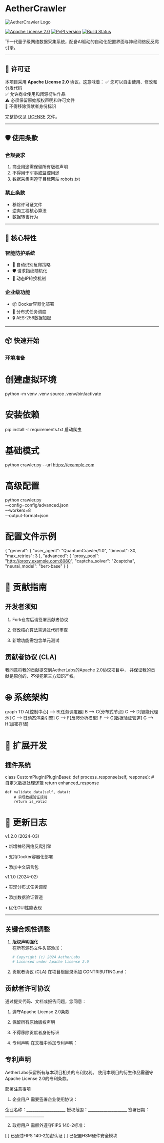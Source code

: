 # AetherCrawler

![AetherCrawler Logo](https://via.placeholder.com/512x256.png?text=AetherCrawler)

[![Apache License 2.0](https://img.shields.io/github/license/yourusername/AetherCrawler)](LICENSE)
[![PyPI version](https://img.shields.io/pypi/v/aethercrawler)](https://pypi.org/project/aethercrawler/)
[![Build Status](https://img.shields.io/travis/yourusername/AetherCrawler)](https://travis-ci.com/yourusername/AetherCrawler)

下一代量子级网络数据采集系统，配备AI驱动的自动化配置界面与神经网络反反爬引擎。

---

## 📜 许可证

本项目采用 **Apache License 2.0** 协议。这意味着：
✅ 您可以自由使用、修改和分发代码  
✅ 允许商业使用和闭源衍生作品  
⚠️ 必须保留原始版权声明和许可文件  
🚫 不得移除贡献者身份标识  

完整协议见 [LICENSE](LICENSE) 文件。

---

## 🛡️ 使用条款

### 合规要求
1. 商业用途需保留所有版权声明
2. 不得用于军事或监控用途
3. 数据采集需遵守目标网站 robots.txt

### 禁止条款
- 移除许可证文件
- 逆向工程核心算法
- 数据转售行为

---

## 🚀 核心特性

### 智能防护系统
- 🔐 自动识别反爬策略
- 🛡️ 请求指纹随机化
- 🔄 动态IP轮换机制

### 企业级功能
- 📦 Docker容器化部署
- 🤖 分布式任务调度
- 🔒 AES-256数据加密

---

## 📦 快速开始

### 环境准备

# 创建虚拟环境
python -m venv .venv
source .venv/bin/activate

# 安装依赖
pip install -r requirements.txt
启动爬虫

# 基础模式
python crawler.py --url https://example.com

# 高级配置
python crawler.py \
  --config=config/advanced.json \
  --workers=8 \
  --output-format=json


# 配置文件示例

{
  "general": {
    "user_agent": "QuantumCrawler/1.0",
    "timeout": 30,
    "max_retries": 3
  },
  "advanced": {
    "proxy_pool": "http://proxy.example.com:8080",
    "captcha_solver": "2captcha",
    "neural_model": "bert-base"
  }
}


# 📝 贡献指南

## 开发者须知

1. Fork仓库后请签署贡献者协议

2. 修改核心算法需通过代码审查

3. 新增功能需包含单元测试

## 贡献者协议 (CLA)

我同意将我的贡献提交到AetherLabs的Apache 2.0协议项目中，
并保证我的贡献是原创的，不侵犯第三方知识产权。


# 🌐 系统架构

graph TD
    A[控制中心] --> B[任务调度器]
    B --> C{分布式节点}
    C --> D[智能代理池]
    C --> E[动态渲染引擎]
    C --> F[反爬分析模型]
    F --> G[数据验证管道]
    G --> H[加密存储]


# 🔧 扩展开发

## 插件系统

class CustomPlugin(PluginBase):
    def process_response(self, response):
        # 自定义数据处理逻辑
        return enhanced_response

    def validate_data(self, data):
        # 实现数据验证规则
        return is_valid


# 📜 更新日志

v1.2.0 (2024-03)

• 新增神经网络反爬引擎

• 支持Docker容器化部署

• 添加中文语言包

v1.1.0 (2024-02)

• 实现分布式任务调度

• 添加数据验证管道

• 优化GUI性能表现


---

## 关键合规性调整

1. **版权声明强化**  
   在所有源码文件头部添加：
   ```python
   # Copyright (c) 2024 AetherLabs
   # Licensed under Apache License 2.0


2. 贡献者协议 (CLA)
在项目根目录添加 CONTRIBUTING.md：

## 贡献者许可协议

通过提交代码、文档或报告问题，您同意：
1. 遵守Apache License 2.0条款
2. 保留所有原始版权声明
3. 不得移除贡献者身份标识


3. 专利声明
在文档中添加专利声明：

## 专利声明

AetherLabs保留所有与本项目相关的专利权利。
使用本项目的衍生作品需遵守Apache License 2.0的专利条款。


部署注意事项

1. 企业用户
需要签署企业使用协议：

企业名称：____________________
授权范围：____________________
签署日期：____________________


2. 政府用户
需额外遵守FIPS 140-2标准：

[ ] 已通过FIPS 140-2加密认证
[ ] 已配置HSM硬件安全模块
